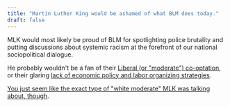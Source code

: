 ```yaml
---
title: "Martin Luther King would be ashamed of what BLM does today."
draft: false
---
```


MLK would most likely be proud of BLM for spotlighting police brutality and putting discussions about systemic racism at the forefront of our national sociopolitical dialogue.  
  
He probably wouldn't be a fan of their [Liberal (or "moderate") co-optation](http://www.washingtontimes.com/news/2016/aug/16/black-lives-matter-cashes-100-million-liberal-foun/), or their glaring [lack of economic policy and labor organizing strategies](https://www.theatlantic.com/politics/archive/2016/08/movement-black-lives-platform/494309/).  
  
[You just seem like the exact type of "white moderate" MLK was talking about, though](https://www.google.com/url?sa=i&source=web&cd=&ved=2ahUKEwiGmujcobTfAhVsneAKHQ98CfwQzPwBegQIARAC&url=https%3A%2F%2Fwww.washingtonpost.com%2Fnews%2Fretropolis%2Fwp%2F2018%2F01%2F15%2Fmartin-luther-king-jr-s-scathing-critique-of-white-moderates-from-the-birmingham-jail%2F&psig=AOvVaw3NGWbvvz3XAlwN1hrwqgW6&ust=1545596484816555).

